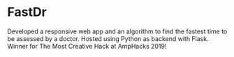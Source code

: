 # FastDr

Developed a responsive web app and an algorithm to find the fastest time to be assessed by a doctor. Hosted using Python as backend with Flask.
Winner for The Most Creative Hack at AmpHacks 2019!
